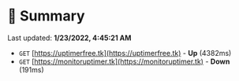 # 📖 Summary
Last updated: **1/23/2022, 4:45:21 AM**

- `GET` [https://uptimerfree.tk](https://uptimerfree.tk) - **Up** (4382ms)
- `GET` [https://monitoruptimer.tk](https://monitoruptimer.tk) - **Down** (191ms)

